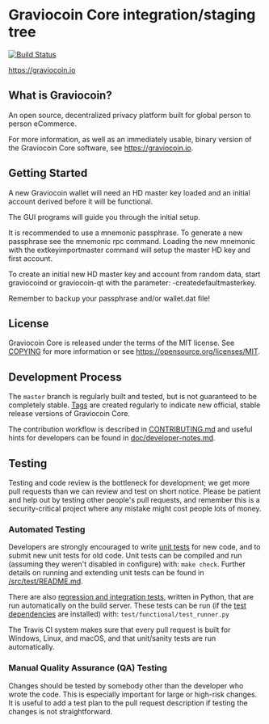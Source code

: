 Graviocoin Core integration/staging tree
=====================================

[![Build Status](https://travis-ci.org/graviocoin/graviocoin-core.svg?branch=master)](https://travis-ci.org/graviocoin/graviocoin-core)

https://graviocoin.io

What is Graviocoin?
----------------

An open source, decentralized privacy platform
built for global person to person eCommerce.

For more information, as well as an immediately usable, binary version of
the Graviocoin Core software, see https://graviocoin.io.


Getting Started
---------------

A new Graviocoin wallet will need an HD master key loaded and an initial account
derived before it will be functional.

The GUI programs will guide you through the initial setup.

It is recommended to use a mnemonic passphrase.
To generate a new passphrase see the mnemonic rpc command.
Loading the new mnemonic with the extkeyimportmaster command will setup the
master HD key and first account.

To create an initial new HD master key and account from random data, start
graviocoind or graviocoin-qt with the parameter: -createdefaultmasterkey.

Remember to backup your passphrase and/or wallet.dat file!

License
-------

Graviocoin Core is released under the terms of the MIT license. See [COPYING](COPYING) for more
information or see https://opensource.org/licenses/MIT.

Development Process
-------------------

The `master` branch is regularly built and tested, but is not guaranteed to be
completely stable. [Tags](https://github.com/graviocoin/graviocoin-core/tags) are created
regularly to indicate new official, stable release versions of Graviocoin Core.

The contribution workflow is described in [CONTRIBUTING.md](CONTRIBUTING.md)
and useful hints for developers can be found in [doc/developer-notes.md](doc/developer-notes.md).

Testing
-------

Testing and code review is the bottleneck for development; we get more pull
requests than we can review and test on short notice. Please be patient and help out by testing
other people's pull requests, and remember this is a security-critical project where any mistake might cost people
lots of money.

### Automated Testing

Developers are strongly encouraged to write [unit tests](src/test/README.md) for new code, and to
submit new unit tests for old code. Unit tests can be compiled and run
(assuming they weren't disabled in configure) with: `make check`. Further details on running
and extending unit tests can be found in [/src/test/README.md](/src/test/README.md).

There are also [regression and integration tests](/test), written
in Python, that are run automatically on the build server.
These tests can be run (if the [test dependencies](/test) are installed) with: `test/functional/test_runner.py`

The Travis CI system makes sure that every pull request is built for Windows, Linux, and macOS, and that unit/sanity tests are run automatically.

### Manual Quality Assurance (QA) Testing

Changes should be tested by somebody other than the developer who wrote the
code. This is especially important for large or high-risk changes. It is useful
to add a test plan to the pull request description if testing the changes is
not straightforward.

